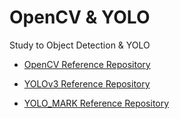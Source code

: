 # OpenCV & YOLO

Study to Object Detection & YOLO

- <a href = 'https://github.com/PacktPublishing/OpenCV-3-x-with-Python-By-Example'>OpenCV Reference Repository</a>

- <a href = 'https://github.com/ultralytics/yolov3'> YOLOv3 Reference Repository </a>

- <a href = 'https://github.com/AlexeyAB/Yolo_mark'> YOLO_MARK Reference Repository </a>


